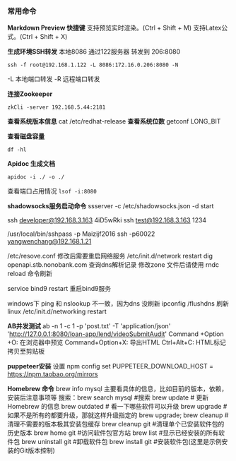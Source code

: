 
### 常用命令

**Markdown Preview 快捷键**
支持预览实时渲染。(Ctrl + Shift + M)
支持Latex公式。(Ctrl + Shift + X)

**生成环境SSH转发**
本地8086 通过122服务器 转发到 206:8080
```
ssh -f root@192.168.1.122 -L 8086:172.16.0.206:8080 -N
```
-L 本地端口转发
-R 远程端口转发

**连接Zookeeper**

`zkCli -server 192.168.5.44:2181`

**查看系统版本信息**
cat /etc/redhat-release
**查看系统位数**
getconf LONG_BIT

**查看磁盘容量**

    df -hl

**Apidoc 生成文档**

    apidoc -i ./ -o ./

查看端口占用情况
`lsof -i:8080`


**shadowsocks服务启动命令**
ssserver -c /etc/shadowsocks.json -d start


ssh developer@192.168.3.163      4iD5wRki
ssh test@192.168.3.163      1234

/usr/local/bin/sshpass -p Maizijf2016 ssh -p60022 yangwenchang@192.168.1.21

/etc/resove.conf 修改后需要重启网络服务  /etc/init.d/network restart
dig openapi.stb.nonobank.com   查询dns解析记录    修改zone 文件后请使用  rndc reload 命令刷新

service bind9 restart  重启bind9服务


windows下  ping 和 nslookup 不一致，因为dns 没刷新   ipconfig /flushdns 刷新
linux   /etc/init.d/networking restart


**AB并发测试**
ab -n 1  -c 1 -p 'post.txt' -T 'application/json' 'http://127.0.0.1:8080/loan-app/lend/videoSubmitAudit'
Command +Option +O: 在浏览器中预览
Command+Option+X: 导出HTML
Ctrl+Alt+C: HTML标记拷贝至剪贴板

**puppeteer安装**
设置
npm config set PUPPETEER_DOWNLOAD_HOST = https://npm.taobao.org/mirrors

**Homebrew 命令**
brew info mysql 主要看具体的信息，比如目前的版本，依赖，安装后注意事项等
搜索：brew search mysql #搜索
brew update  # 更新 Homebrew 的信息
brew outdated # 看一下哪些软件可以升级
brew upgrade <xxx> # 如果不是所有的都要升级，那就这样升级指定的
brew upgrade;
brew cleanup #清理不需要的版本极其安装包缓存
brew cleanup git #清理单个已安装软件包的历史版本
brew home git #访问软件包官方站
brew list #显示已经安装的所有软件包
brew uninstall git #卸载软件包
brew install git #安装软件包(这里是示例安装的Git版本控制)
